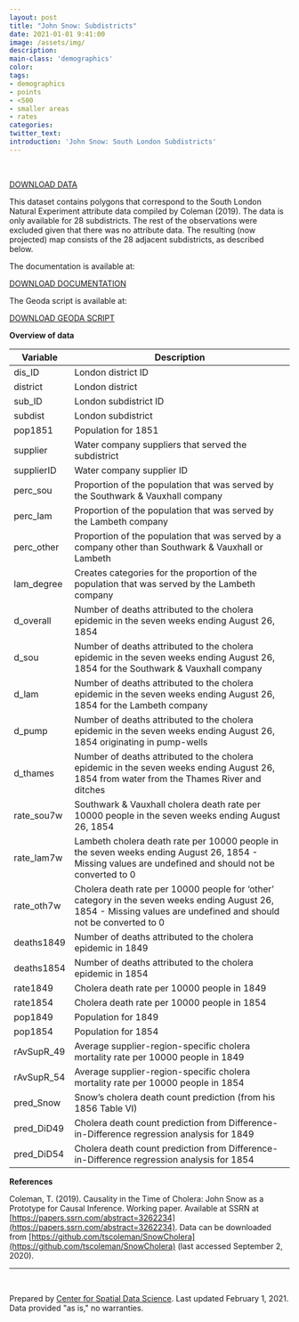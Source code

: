 ```yaml
---
layout: post
title: "John Snow: Subdistricts"
date: 2021-01-01 9:41:00
image: /assets/img/
description:
main-class: 'demographics'
color:
tags:
- demographics
- points
- <500
- smaller areas
- rates
categories:
twitter_text:
introduction: 'John Snow: South London Subdistricts'
---
```

<div id="root" data-geojson="../data/subdistricts.geojson"></div>

<br>

[DOWNLOAD DATA](../data/snow8.zip)

This dataset contains polygons that correspond to the South London Natural Experiment attribute data compiled by Coleman (2019). The data is only available for 28 subdistricts. The rest of the observations were excluded given that there was no attribute data. The resulting (now projected) map consists of the 28 adjacent subdistricts, as described below.

The documentation is available at:

[DOWNLOAD DOCUMENTATION](../data/snow_documentation.pdf)

The Geoda script is available at:

[DOWNLOAD GEODA SCRIPT](../data/geoda_scripts_snow.pdf)


**Overview of data**

|	Variable	| 	Description 	|
|---|---|				
|	dis_ID 	|	London district ID 	|
|	district 	|	London district 	|
|	sub_ID 	|	London subdistrict ID 	|
|	subdist 	|	London subdistrict 	|
|	pop1851 	|	Population for 1851 	|
|	supplier 	|	Water company suppliers that served the subdistrict 	|
|	supplierID 	|	Water company supplier ID 	|
|	perc_sou 	|	Proportion of the population that was served by the Southwark & Vauxhall company 	|
|	perc_lam 	|	Proportion of the population that was served by the Lambeth company 	|
|	perc_other 	|	Proportion of the population that was served by a company other than Southwark & Vauxhall or Lambeth 	|
|	lam_degree 	|	Creates categories for the proportion of the population that was served by the Lambeth company 	|
|	d_overall 	|	Number of deaths attributed to the cholera epidemic in the seven weeks ending August 26, 1854 	|
|	d_sou 	|	Number of deaths attributed to the cholera epidemic in the seven weeks ending August 26, 1854 for the Southwark & Vauxhall company 	|
|	d_lam 	|	Number of deaths attributed to the cholera epidemic in the seven weeks ending August 26, 1854 for the Lambeth company 	|
|	d_pump 	|	Number of deaths attributed to the cholera epidemic in the seven weeks ending August 26, 1854 originating in pump-wells 	|
|	d_thames 	|	Number of deaths attributed to the cholera epidemic in the seven weeks ending August 26, 1854 from water from the Thames River and ditches 	|
|	rate_sou7w 	|	Southwark & Vauxhall cholera death rate per 10000 people in the seven weeks ending August 26, 1854 	|
|	rate_lam7w 	|	Lambeth cholera death rate per 10000 people in the seven weeks ending August 26, 1854 - Missing values are undefined and should not be converted to 0 	|
|	rate_oth7w 	|	Cholera death rate per 10000 people for ‘other’ category in the seven weeks ending August 26, 1854 - Missing values are undefined and should not be converted to 0 	|
|	deaths1849 	|	Number of deaths attributed to the cholera epidemic in 1849 	|
|	deaths1854 	|	Number of deaths attributed to the cholera epidemic in 1854 	|
|	rate1849 	|	Cholera death rate per 10000 people in 1849 	|
|	rate1854 	|	Cholera death rate per 10000 people in 1854 	|
|	pop1849 	|	Population for 1849 	|
|	pop1854 	|	Population for 1854 	|
|	rAvSupR_49 	|	Average supplier-region-specific cholera mortality rate per 10000 people in 1849 	|
|	rAvSupR_54 	|	Average supplier-region-specific cholera mortality rate per 10000 people in 1854 	|
|	pred_Snow 	|	Snow’s cholera death count prediction (from his 1856 Table VI) 	|
|	pred_DiD49 	|	Cholera death count prediction from Difference-in-Difference regression analysis for 1849 	|
|	pred_DiD54 	|	Cholera death count prediction from Difference-in-Difference regression analysis for 1854 	|


**References**

Coleman, T. (2019). Causality in the Time of Cholera: John Snow as a Prototype for Causal Inference. Working paper. Available at SSRN at [https://papers.ssrn.com/abstract=3262234](https://papers.ssrn.com/abstract=3262234). Data can be downloaded from [https://github.com/tscoleman/SnowCholera](https://github.com/tscoleman/SnowCholera) (last accessed September 2, 2020).


* * * * *

<br />

Prepared by [Center for Spatial Data Science](https://spatial.uchicago.edu/). Last updated February 1, 2021. Data provided "as is," no warranties.

